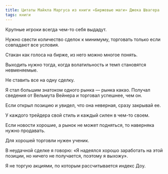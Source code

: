 ```yaml
---
title: Цитаты Майкла Маргуса из книги «Биржевые маги» Джека Швагера
tags: книги
---
```

Крупные игроки всегда чем-то себя выдадут.

Нужно свести количество сделок к минимуму, торговать только если совпадают все условия.

Стакан как голоса на бирже, из него можно многое понять.

Выходить нужно тогда, когда волатильность и темп становятся невменяемые.

Не ставить все на одну сделку.

Я стал большим знатоком одного рынка — рынка какао. Получал сведения от Вельмута Вейнера и торговал успешнее, чем он.

Если открыл позицию и увидел, что она неверная, сразу закрывай ее.

У каждого трейдера свой стиль и каждый силен в чем-то своем.

Если новости хорошие, а рынок не может подняться, то наверняка нужно продавать.

Для хорошей торговли нужен ученик.

В неудачной сделке я говорю: «Я надеялся хорошо заработать на этой позиции, но ничего не получается, поэтому я выхожу».

Я не торгую акциями, по которым рассчитывается индекс Доу.